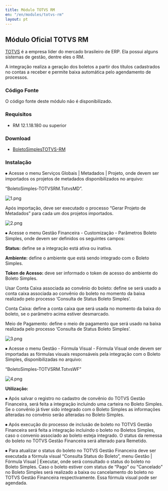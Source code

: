 ```yaml
---
title: Módulo TOTVS RM
en: "/en/modules/totvs-rm"
layout: pt
---
```


## Módulo Oficial TOTVS RM

[TOTVS](https://www.totvs.com) é a empresa líder do mercado brasileiro de ERP. Ela possui alguns sistemas de gestão, dentre eles o RM.

A integração realiza a geração dos boletos a partir dos títulos cadastrados no contas a receber e permite baixa automática pelo agendamento de processos.

### Código Fonte

O código fonte deste módulo não é disponibilizado.

### Requisitos

* RM 12.1.18.180 ou superior

### Download

* [BoletoSimplesTOTVS-RM](/uploads/BoletoSimples-TOTVSRM.zip)

### Instalação

⦁   Acesse o menu Serviços Globais | Metadados | Projeto, onde devem ser importados os projetos de metadados disponibilizados no arquivo:

“BoletoSimples-TOTVSRM.TotvsMD”.

![1.png](/uploads/1.png)

Após importação, deve ser executado o processo “Gerar Projeto de Metadados” para cada um dos projetos importados.

![2.png](/uploads/2.png)

⦁   Acesse o menu Gestão Financeira - Customização - Parâmetros Boleto Simples, onde devem ser definidos os seguintes campos:

**Status:**  define se a integração está ativa ou inativa.

**Ambiente:** define o ambiente que está sendo integrado com o Boleto Simples.

**Token de Acesso:** deve ser informado o token de acesso do ambiente do Boleto Simples.

Usar Conta Caixa associada ao convênio do boleto: define se será usado a conta caixa associada ao convênio do boleto no momento da baixa realizado pelo processo ‘Consulta de Status Boleto Simples’.

Conta Caixa: define a conta caixa que será usada no momento da baixa do boleto, se o parâmetro acima estiver desmarcado.

Meio de Pagamento: define o meio de pagamento que será usado na baixa realizada pelo processo ‘Consulta de Status Boleto Simples’.

![3.png](/uploads/3.png)

⦁   Acesse o menu Gestão - Fórmula Visual - Fórmula Visual onde devem ser importadas as fórmulas visuais responsáveis pela integração com o Boleto Simples, disponibilizadas no arquivo:

“BoletoSimples-TOTVSRM.TotvsWF”

![4.png](/uploads/4.png)


**Utilização:**

⦁   Após salvar o registro no cadastro de convênio do TOTVS Gestão Financeira, será feita a integração incluindo uma carteira no Boleto Simples. Se o convênio já tiver sido integrado com o Boleto Simples as informações alteradas no convênio serão alteradas no Boleto Simples.

⦁   Após execução do processo de inclusão de boleto no TOTVS Gestão Financeira será feita a integração incluindo o boleto no Boletos Simples, caso o convenio associado ao boleto esteja integrado. O status da remessa do boleto no TOTVS Gestão Financeira será alterado para Remetido.

⦁   Para atualizar o status do boleto no TOTVS Gestão Financeira deve ser executada a fórmula visual “Consulta Status do Boleto”, menu Gestão | Fórmula Visual | Executar, onde será consultado o status do boleto no Boleto Simples. Caso o boleto estiver com status de “Pago” ou “Cancelado” no Boleto Simples será realizado a baixa ou cancelamento do boleto no TOTVS Gestão Financeira respectivamente. Essa fórmula visual pode ser agendada.